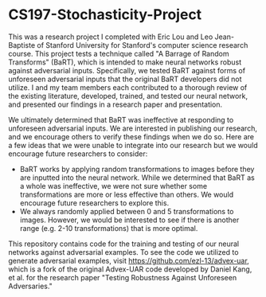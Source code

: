 # CS197-Stochasticity-Project
This was a research project I completed with Eric Lou and Leo Jean-Baptiste of Stanford University for Stanford's computer science research course. This project tests a technique called "A Barrage of Random Transforms" (BaRT), which is intended to make neural networks robust against adversarial inputs. Specifically, we tested BaRT against forms of unforeseen adversarial inputs that the original BaRT developers did not utilize. I and my team members each contributed to a thorough review of the existing literature, developed, trained, and tested our neural network, and presented our findings in a research paper and presentation.

We ultimately determined that BaRT was ineffective at responding to unforeseen adversarial inputs. We are interested in publishing our research, and we encourage others to verify these findings when we do so. Here are a few ideas that we were unable to integrate into our research but we would encourage future researchers to consider:
- BaRT works by applying random transformations to images before they are inputted into the neural network. While we determined that BaRT as a whole was ineffective, we were not sure whether some transformations are more or less effective than others. We would encourage future researchers to explore this.
- We always randomly applied between 0 and 5 transformations to images. However, we would be interested to see if there is another range (e.g. 2-10 transformations) that is more optimal.

This repository contains code for the training and testing of our neural networks against adversarial examples. To see the code we utilized to generate adversarial examples, visit https://github.com/ezl-13/advex-uar, which is a fork of the original Advex-UAR code developed by Daniel Kang, et al. for the research paper "Testing Robustness Against Unforeseen Adversaries."
